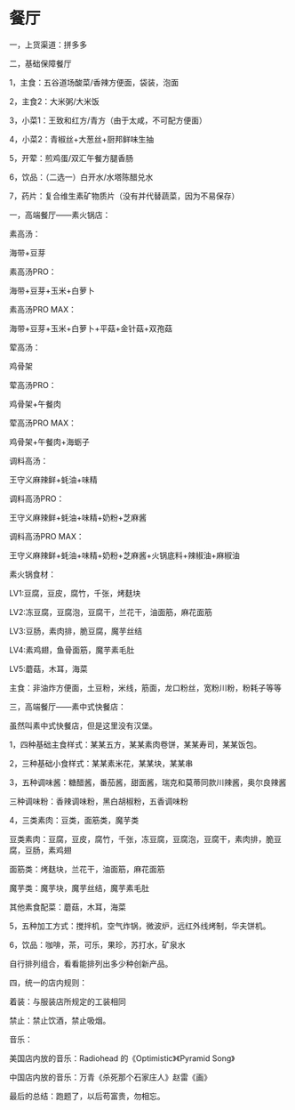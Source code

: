 # 餐厅

一，上货渠道：拼多多

二，基础保障餐厅

1，主食：五谷道场酸菜/香辣方便面，袋装，泡面

2，主食2：大米粥/大米饭

3，小菜1：王致和红方/青方（由于太咸，不可配方便面）

4，小菜2：青椒丝+大葱丝+厨邦鲜味生抽

5，开荤：煎鸡蛋/双汇午餐方腿香肠

6，饮品：（二选一）白开水/水塔陈醋兑水

7，药片：复合维生素矿物质片（没有并代替蔬菜，因为不易保存）

一，高端餐厅——素火锅店：

素高汤：

海带+豆芽

素高汤PRO：

海带+豆芽+玉米+白萝卜

素高汤PRO MAX：

海带+豆芽+玉米+白萝卜+平菇+金针菇+双孢菇

荤高汤：

鸡骨架

荤高汤PRO：

鸡骨架+午餐肉

荤高汤PRO MAX：

鸡骨架+午餐肉+海蛎子

调料高汤：

王守义麻辣鲜+蚝油+味精

调料高汤PRO：

王守义麻辣鲜+蚝油+味精+奶粉+芝麻酱

调料高汤PRO MAX：

王守义麻辣鲜+蚝油+味精+奶粉+芝麻酱+火锅底料+辣椒油+麻椒油

素火锅食材：

LV1:豆腐，豆皮，腐竹，千张，烤麸块

LV2:冻豆腐，豆腐泡，豆腐干，兰花干，油面筋，麻花面筋

LV3:豆肠，素肉排，脆豆腐，魔芋丝结

LV4:素鸡翅，鱼骨面筋，魔芋素毛肚

LV5:蘑菇，木耳，海菜

主食：非油炸方便面，土豆粉，米线，筋面，龙口粉丝，宽粉川粉，粉耗子等等

三，高端餐厅——素中式快餐店：

虽然叫素中式快餐店，但是这里没有汉堡。

1，四种基础主食样式：某某五方，某某素肉卷饼，某某寿司，某某饭包。

2，三种基础小食样式：某某素米花，某某块，某某串

3，五种调味酱：糖醋酱，番茄酱，甜面酱，瑞克和莫蒂同款川辣酱，奥尔良辣酱

三种调味粉：香辣调味粉，黑白胡椒粉，五香调味粉

4，三类素肉：豆类，面筋类，魔芋类

豆类素肉：豆腐，豆皮，腐竹，千张，冻豆腐，豆腐泡，豆腐干，素肉排，脆豆腐，豆肠，素鸡翅

面筋类：烤麸块，兰花干，油面筋，麻花面筋

魔芋类：魔芋块，魔芋丝结，魔芋素毛肚

其他素食配菜：蘑菇，木耳，海菜

5，五种加工方式：搅拌机，空气炸锅，微波炉，远红外线烤制，华夫饼机。

6，饮品：咖啡，茶，可乐，果珍，苏打水，矿泉水

自行排列组合，看看能排列出多少种创新产品。

四，统一的店内规则：

着装：与服装店所规定的工装相同

禁止：禁止饮酒，禁止吸烟。

音乐：

美国店内放的音乐：Radiohead 的《Optimistic》《Pyramid Song》

中国店内放的音乐：万青《杀死那个石家庄人》赵雷《画》

最后的总结：跑题了，以后苟富贵，勿相忘。
